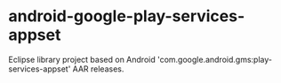 # android-google-play-services-appset
Eclipse library project based on Android 'com.google.android.gms:play-services-appset' AAR releases. 
